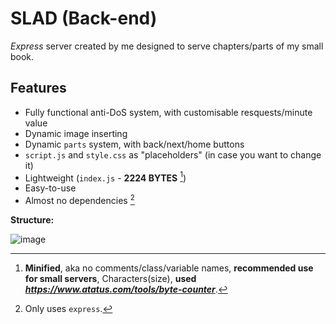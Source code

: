 # SLAD (Back-end)

_Express_ server created by me designed to serve chapters/parts of my small book.

## Features

- Fully functional anti-DoS system, with customisable resquests/minute value
- Dynamic image inserting
- Dynamic `parts` system, with back/next/home buttons
- `script.js` and `style.css` as "placeholders" (in case you want to change it)
- Lightweight (`index.js` - **2224 BYTES** [^1])
- Easy-to-use
- Almost no dependencies [^2]

**Structure:**

![image](https://github.com/user-attachments/assets/6cbd76c4-a7bd-494f-8df1-bf1296eeb715)

[^1]: **Minified**, aka no comments/class/variable names, **recommended use for small servers**, Characters(size), **used _https://www.atatus.com/tools/byte-counter_**.
[^2]: Only uses `express`.
